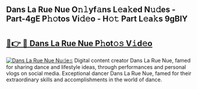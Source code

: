 ## Dans La Rue Nue O𝚗𝚕yf𝚊ns L𝚎a𝚔ed N𝚞𝚍es - Part-4gE P𝚑𝚘tos Vi𝚍𝚎o - H𝚘𝚝 Part L𝚎a𝚔s 9gBIY

# <h2><a href="http://kf756g.oniu.top/?m=Dans+La+Rue+Nue">🔗👉 🔴 Dans La Rue Nue P𝚑ot𝚘𝚜 V𝚒d𝚎o</a></h2>

[![Dans La Rue Nue Nu𝚍e𝚜](https://i.imgur.com/0qMVB7G.gif)](http://kf756g.oniu.top/?m=Dans+La+Rue+Nue)
Digital content creator Dans La Rue Nue, famed for sharing dance and lifestyle ideas, through performances and personal vlogs on social media. Exceptional dancer Dans La Rue Nue, famed for their extraordinary skills and accomplishments in the world of dance.  
